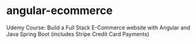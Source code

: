 # angular-ecommerce
Udemy Course: Build a Full Stack E-Commerce website with Angular and Java Spring Boot (includes Stripe Credit Card Payments)
